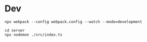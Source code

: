 # Dev

```
npx webpack --config webpack.config --watch --mode=development
```

```
cd server
npx nodemon ./src/index.ts
```